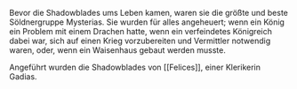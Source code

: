 Bevor die Shadowblades ums Leben kamen, waren sie die größte und beste Söldnergruppe Mysterias. Sie wurden für alles angeheuert; wenn ein König ein Problem mit einem Drachen hatte, wenn ein verfeindetes Königreich dabei war, sich auf einen Krieg vorzubereiten und Vermittler notwendig waren, oder, wenn ein Waisenhaus gebaut werden musste.

Angeführt wurden die Shadowblades von [[Felices]], einer Klerikerin Gadias.